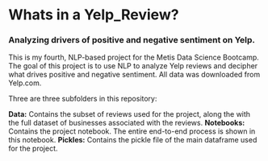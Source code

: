<h1>Whats in a Yelp_Review?</h1>
<h3>Analyzing drivers of positive and negative sentiment on Yelp.</h3>

This is my fourth, NLP-based project for the Metis Data Science Bootcamp.  The goal of this project is to use NLP to analyze Yelp reviews and decipher what drives positive and negative sentiment.  All data was downloaded from Yelp.com.

Three are three subfolders in this repository:

<b>Data:</b> Contains the subset of reviews used for the project, along the with the full dataset of businesses associated with the reviews.
<b>Notebooks:</b> Contains the project notebook.  The entire end-to-end process is shown in this notebook.
<b>Pickles:</b>	Contains the pickle file of the main dataframe used for the project.
